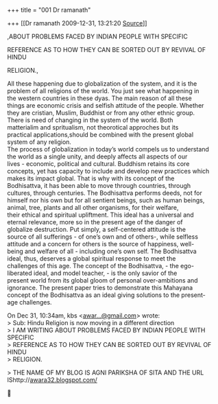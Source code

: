 +++
title = "001 Dr ramanath"

+++
[[Dr ramanath	2009-12-31, 13:21:20 [Source](https://groups.google.com/g/bvparishat/c/6NqTrsvEoTU)]]



,ABOUT PROBLEMS FACED BY INDIAN PEOPLE WITH SPECIFIC

  
REFERENCE AS TO HOW THEY CAN BE SORTED OUT BY REVIVAL OF HINDU  

RELIGION.,

All these happening due to globalization of the system, and it is the  
problem of all religions of the world. You just see what happening in  
the western countries in these dyas. The main reason of all these  
things are economic crisis and selfish attitude of the people. Whether  
they are cristian, Muslim, Buddhist or from any other ethnic group.  
There is need of changing in the system of the world. Both  
matterialim and spritualism, not theorotical approches but its  
practical applications,should be combined with the present global  
system of any religion.  
The process of globalization in today’s world compels us to understand  
the world as a single unity, and deeply affects all aspects of our  
lives - economic, political and cultural. Buddhism retains its core  
concepts, yet has capacity to include and develop new practices which  
makes its impact global. That is why with its concept of the  
Bodhisattva, it has been able to move through countries, through  
cultures, through centuries. The Bodhisattva performs deeds, not for  
himself nor his own but for all sentient beings, such as human beings,  
animal, tree, plants and all other organisms, for their welfare,  
their ethical and spiritual upliftment. This ideal has a universal and  
eternal relevance, more so in the present age of the danger of  
globalize destruction. Put simply, a self-centered attitude is the  
source of all sufferings - of one’s own and of others-, while selfless  
attitude and a concern for others is the source of happiness, well-  
being and welfare of all - including one’s own self. The Bodhisattva  
ideal, thus, deserves a global spiritual response to meet the  
challenges of this age. The concept of the Bodhisattva, - the ego-  
liberated ideal, and model teacher, - is the only savior of the  
present world from its global gloom of personal over-ambitions and  
ignorance. The present paper tries to demonstrate this Mahayana  
concept of the Bodhisattva as an ideal giving solutions to the present-  
age challenges.

  
On Dec 31, 10:34am, kbs \<[awar...@gmail.com]()\> wrote:  
\> Sub: Hindu Religion is now moving in a different direction  
\> I AM WRITING ABOUT PROBLEMS FACED BY INDIAN PEOPLE WITH SPECIFIC  
\> REFERENCE AS TO HOW THEY CAN BE SORTED OUT BY REVIVAL OF HINDU  
\> RELIGION.  

\> THE NAME OF MY BLOG IS AGNI PARIKSHA OF SITA AND THE URL IShttp://[awara32.blogspot.com/](http://awara32.blogspot.com/)



